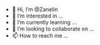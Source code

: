 - 👋 Hi, I’m @Zanelin
- 👀 I’m interested in ...
- 🌱 I’m currently learning ...
- 💞️ I’m looking to collaborate on ...
- 📫 How to reach me ...

<!---
Zanelin/Zanelin is a ✨ special ✨ repository because its `README.md` (this file) appears on your GitHub profile.
You can click the Preview link to take a look at your changes.
--->
